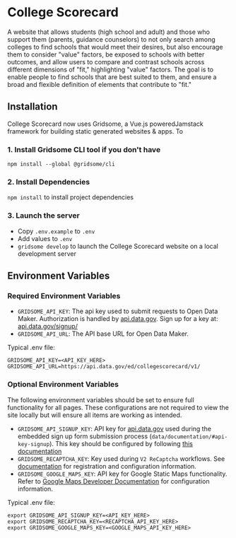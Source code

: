 # College Scorecard

A website that allows students (high school and adult) and those who support them (parents, guidance counselors)
to not only search among colleges to find schools that would meet their desires, but also encourage them to consider
"value" factors, be exposed to schools with better outcomes, and allow users to compare and contrast schools across
different dimensions of "fit," highlighting "value" factors. The goal is to enable people to find schools that are
best suited to them, and ensure a broad and flexible definition of elements that contribute to "fit."

## Installation
College Scorecard now uses Gridsome, a Vue.js poweredJamstack framework for building static generated websites & apps. To 
### 1. Install Gridsome CLI tool if you don't have

`npm install --global @gridsome/cli`

### 2. Install Dependencies
`npm install` to install project dependencies

### 3. Launch the server
- Copy `.env.example` to `.env`
- Add values to `.env`
- `gridsome develop` to launch the College Scorecard website on a local development server

## Environment Variables
### Required Environment Variables
- `GRIDSOME_API_KEY`: The api key used to submit requests to Open Data Maker.  Authorization is
handled by [api.data.gov](https://api.data.gov). Sign up for a key at: 
[api.data.gov/signup/](https://api.data.gov/signup/)
- `GRIDSOME_API_URL`: The API base URL for Open Data Maker.

Typical .env file:

```
GRIDSOME_API_KEY=<API_KEY_HERE>
GRIDSOME_API_URL=https://api.data.gov/ed/collegescorecard/v1/
```

### Optional Environment Variables
The following environment variables should be set to ensure full functionality for all pages.
These configurations are not required to view the site locally but will ensure all items are working
as intended.

 - `GRIDSOME_API_SIGNUP_KEY`: API key for [api.data.gov](https://api.data.gov) used during the embedded
sign up form submission process (`data/documentation/#api-key-signup`). This key should be 
configured by following
[this documentation](https://api.data.gov/docs/agency-manual/#embedding-the-api-key-signup-form-on-your-own-documentation-site)
- `GRIDSOME_RECAPTCHA_KEY`: Key used during `V2 ReCaptcha` workflows.  See 
[documentation](https://developers.google.com/recaptcha/docs/display) for registration and
configuration information.
- `GRIDSOME_GOOGLE_MAPS_KEY`: API key for Google Static Maps functionality.  Refer to
[Google Maps Developer Documentation](https://developers.google.com/maps/documentation)
for configuration information.

Typical .env file:

```
export GRIDSOME_API_SIGNUP_KEY=<API_KEY_HERE>
export GRIDSOME_RECAPTCHA_KEY=<RECAPTCHA_API_KEY_HERE>
export GRIDSOME_GOOGLE_MAPS_KEY=<GOOGLE_MAPS_API_KEY_HERE>
```
